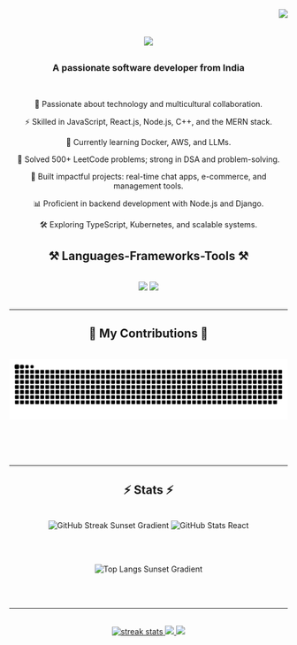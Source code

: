 <img align="right" src="https://visitor-badge.laobi.icu/badge?page_id=salesp07.salesp07" />

<h1 align="center">
    <img src="https://readme-typing-svg.herokuapp.com/?font=Righteous&size=35&center=true&vCenter=true&width=500&height=70&duration=4000&lines=Hi+There!+👋;+I'm+Vinod+Kumar!;" />
</h1>

<h3 align="center">A passionate software developer from India</h3>

<br/>

<div align="center">
 
🔭 Passionate about technology and multicultural collaboration.

⚡ Skilled in JavaScript, React.js, Node.js, C++, and the MERN stack.

🌱 Currently learning Docker, AWS, and LLMs.

🧩 Solved 500+ LeetCode problems; strong in DSA and problem-solving.

🚀 Built impactful projects: real-time chat apps, e-commerce, and management tools.

📊 Proficient in backend development with Node.js and Django.

🛠️ Exploring TypeScript, Kubernetes, and scalable systems.

 </div>
 
<h2 align="center">⚒️ Languages-Frameworks-Tools ⚒️</h2>
<br/>
<div align="center">
    <img src="https://skillicons.dev/icons?i=react,bootstrap,html,css,vscode,github,tailwind,git" />
    <img src="https://skillicons.dev/icons?i=nodejs,python,javascript,typescript,express,mongodb,c,nextjs,mysql" /><br>
</div>

<br/>
<hr/>

<div align="center">
  <h2>🐍 My Contributions 🐍</h2>
  <br>
  <img alt="snake eating my contributions" src="https://raw.githubusercontent.com/salesp07/salesp07/output/github-contribution-grid-snake.svg" />
  
  <br/><br/><br/>
</div>

<hr/>

<h2 align="center">⚡ Stats ⚡</h2>
<br>
<div align="center">
  <img width=390 src="https://github-readme-streak-stats-salesp07.vercel.app?user=Vkpro55&theme=sunset-gradient&border_radius=10&date_format=j%20M%5B%20Y%5D" alt="GitHub Streak Sunset Gradient" />
 <img width=390 src="https://github-readme-stats-salesp07.vercel.app/api?username=vkpro55&count_private=true&show_icons=true&theme=react&rank_icon=github&border_radius=10" alt="GitHub Stats React" />

  

  <br/><br/>
  <!-- Second image: GitHub Stats with React theme and similar styling -->
  <img width=390 src="https://github-readme-stats-salesp07.vercel.app/api/top-langs/?username=vkpro55&hide=HTML&langs_count=8&layout=compact&theme=react&border_radius=10&size_weight=0.5&count_weight=0.5&exclude_repo=github-readme-stats%22%20alt=%22top%20langs" alt="Top Langs Sunset Gradient" />

</div>


<br/><br/>

<hr/>

<br/>

<div align="center"> 
  <a href="mailto:vinodrao835@gmail.com">
    <img src="https://img.shields.io/badge/Gmail-333333?style=for-the-badge&count_private=true&theme=react&border_radius=10" alt="streak stats" />
  </a>
  <a href="https://www.linkedin.com/in/vinod-kumar057/" target="_blank">
    <img src="https://img.shields.io/badge/LinkedIn-0077B5?style=for-the-badge&logo=linkedin&logoColor=white" target="_blank" />
  </a>
  <a href="https://port-folio-ten-blond.vercel.app/" target="_blank">
     <img src="https://img.shields.io/badge/Portfolio-FF5722?style=for-the-badge&logo=todoist&logoColor=white" target="_blank" /> <!-- sqlite, safari, google-chrome are other good icon options -->
  </a>
</div>
